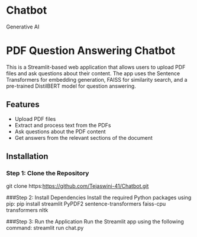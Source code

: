 # Chatbot
Generative AI

# PDF Question Answering Chatbot

This is a Streamlit-based web application that allows users to upload PDF files and ask questions about their content. The app uses the Sentence Transformers for embedding generation, FAISS for similarity search, and a pre-trained DistilBERT model for question answering.

## Features

- Upload PDF files
- Extract and process text from the PDFs
- Ask questions about the PDF content
- Get answers from the relevant sections of the document

## Installation

### Step 1: Clone the Repository
git clone https:https://github.com/Tejaswini-41/Chatbot.git

###Step 2: Install Dependencies
Install the required Python packages using pip:
pip install streamlit PyPDF2 sentence-transformers faiss-cpu transformers nltk

###Step 3: Run the Application
Run the Streamlit app using the following command:
streamlit run chat.py
